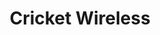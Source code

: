 ---
title: "Cricket Wireless"
url: /lubbock/cricket-wireless-university-avenue/
shop: mobile phone
---